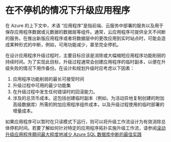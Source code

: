 ﻿<properties 
   pageTitle="升级应用程序期间的 SQL 数据库业务连续性" 
   description="本部分提供有关在升级应用程序期间实现业务连续性以防止出现停机的指导。" 
   services="sql-database"
   documentationCenter="" 
   authors="elfisher" 
   manager="jeffreyg" 
   editor="monicar"/>

<tags
   ms.service="sql-database"
   ms.date="07/14/2015"
   wacn.date="09/15/2015"/>

# 在不停机的情况下升级应用程序

在 Azure 的上下文中，术语 “应用程序”是指前端、云服务中部署的服务以及用于保存应用程序数据或元数据的数据层等组件。通常，云应用程序可提供全天不间断的服务。在推出新版应用程序或者将数据层中的更改应用到实时站点时，可能会造成某种形式的中断，例如，可用功能减少，甚至完全停机。 

在设计应用程序升级过程时，主要目标应该是消除或大幅缩短应用程序功能削弱的持续时间。为了实现此目标，升级过程通常会创建应用程序的临时副本，以便在升级失败的情况下用作备份。在设计和规划升级时应考虑以下因素：

1.	应用程序功能削弱的最长可接受时间 
2.	升级过程中可用的最少功能集
3.	在升级过程中发生任何错误时的回滚能力。
4.	涉及的总货币成本。这包括创建临时副本（例如，为活动异地复制创建的附加高级数据库）所需的附加应用程序组件成本，以及升级过程使用的临时部署的增量成本。 

如果应用程序可以暂时在只读模式下运行，则可以将升级工作流设计为有效消除总体停机时间。若要了解如何针对特定的应用程序拓扑实施升级工作流，请参阅[滚动升级应用程序期间最大程度地减少 Azure SQL 数据库中断的最佳实践](https://msdn.microsoft.com/zh-cn/library/azure/dn790385.aspx)
 
 

<!---HONumber=69-->
